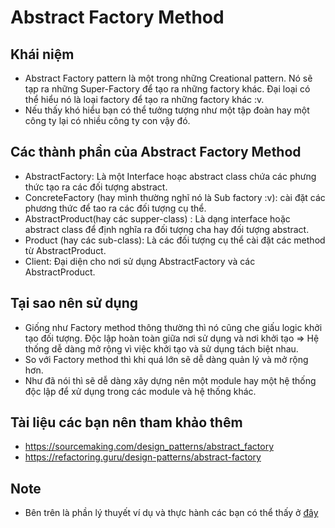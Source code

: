 # Abstract Factory Method

## Khái niệm
- Abstract Factory pattern là một trong những Creational pattern. Nó sẽ tạp ra những Super-Factory để tạo ra những factory khác. Đại loại có thể hiểu nó là loại factory để tạo ra những factory khác :v.
- Nếu thấy khó hiểu bạn có thể tưởng tượng như một tập đoàn hay một công ty lại có nhiều công ty con vậy đó.
## Các thành phần của Abstract Factory Method
- AbstractFactory: Là một Interface hoạc abstract class chứa các phưng thức tạo ra các đối tượng abstract.
- ConcreteFactory (hay mình thường nghĩ nó là Sub factory :v): cài đặt các phương thức để tao ra các đối tượng cụ thể.
- AbstractProduct(hay các supper-class) : Là dạng interface hoặc abstract class để định nghĩa ra đối tượng cha hay đối tượng abstract.
- Product (hay các sub-class): Là các đối tượng cụ thể cài đặt các method từ AbstractProduct.
- Client: Đại diện cho nơi sử dụng AbstractFactory và các AbstractProduct.
## Tại sao nên sử dụng
- Giống như Factory method thông thường thì nó cũng che giấu logic khởi tạo đối tượng. Độc lập hoàn toàn giữa nơi sử dụng và nơi khởi tạo => Hệ thống dễ dàng mở rộng vì việc khởi tạo và sử dụng tách biệt nhau.
- So với Factory method thì khi quá lớn sẽ dễ dàng quản lý và mở rộng hơn.
- Như đã nói thì sẽ dễ dàng xây dựng nên một module hay một hệ thống độc lập để xử dụng trong các module và hệ thống khác.
## Tài liệu các bạn nên tham khảo thêm
- https://sourcemaking.com/design_patterns/abstract_factory
- https://refactoring.guru/design-patterns/abstract-factory

## Note
- Bên trên là phần lý thuyết ví dụ và thực hành các bạn có thể  thấy ở [đây](https://youtu.be/bvmy8i_2rEA)